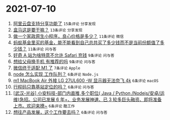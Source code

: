 # 2021-07-10

1. [阿里云盘支持分享功能了](https://www.v2ex.com/t/788653) `15条评论` `分享发现`
1. [盒马这是要干嘛？](https://www.v2ex.com/t/788685) `13条评论` `分享发现`
1. [做一个家政原生小程序，良心价格是多少？](https://www.v2ex.com/t/788680) `11条评论` `微信`
1. [蚂蚁基金里买的基金，能不能看到自己总共买了多少钱而不是当前份额值了多少钱？](https://www.v2ex.com/t/788655) `11条评论` `问与答`
1. [好奇 A 站为啥特意不允许 Safari 充钱](https://www.v2ex.com/t/788657) `9条评论` `问与答`
1. [想给父母换手机 有推荐的吗](https://www.v2ex.com/t/788656) `9条评论` `问与答`
1. [微信终于适配 M1 了](https://www.v2ex.com/t/788659) `7条评论` `Apple`
1. [node 怎么实现 工作队列？](https://www.v2ex.com/t/788690) `6条评论` `Node.js`
1. [m1 MacBook Air 外接 LG 27UL600 -W 显示器无法奈飞 4k](https://www.v2ex.com/t/788669) `6条评论` `macOS`
1. [行程码只靠基站定位的吗？](https://www.v2ex.com/t/788666) `6条评论` `问与答`
1. [[武汉-光谷] 小安科技-部门内直推,多个职位( Java / Python /Nodejs/安卓/运维)急招。公司已发展 6 年+、业务发展神速、已 3 轮多巨头融资、即将准备上市。欢迎来撩~](https://www.v2ex.com/t/788665) `6条评论` `酷工作`
1. [想往产品发展，这个工作要去吗？](https://www.v2ex.com/t/788664) `6条评论` `问与答`

